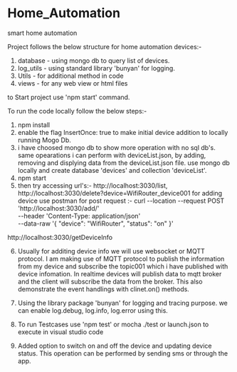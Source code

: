 # Home_Automation
smart home automation

Project follows the below structure for home automation devices:- 
1) database  - using mongo db to query list of devices.
2) log_utils - using standard library 'bunyan' for logging.
3) Utils - for additional method in code
4) views - for any web view or html files


to Start project use 'npm start' command.

To run the code locally follow the below steps:-
1) npm install
2) enable the flag InsertOnce: true to make initial device addition to locally running Mogo Db.
3) i have choosed mongo db to show more operation with no sql db's. same opearations i can perform with deviceList.json, by adding, removing and displying data from the deviceList.json file. use mongo db locally and create database 'devices' and collection 'deviceList'.
4) npm start
5) then try accessing url's:- http://localhost:3030/list, http://localhost:3030/delete?device=WifiRouter_device001
    for adding device use postman for post request :- 
    curl --location --request POST 'http://localhost:3030/add/' \
  --header 'Content-Type: application/json' \
  --data-raw '{
    "device": "WifiRouter",
    "status": "on"
  }'

  http://localhost:3030/getDeviceInfo

6) Usually for additing device info we will use websocket or MQTT protocol. I am making use of MQTT protocol to publish the information from my device and subscribe the topic001 which i have published with device infomation. In realtime devices will publish data to mqtt broker and the client will subscribe the data from the broker.
This also demonstrate the event handlings  with clinet.on() methods.


7) Using the library package 'bunyan' for logging and tracing purpose. we can enable log.debug, log.info, log.error using this.

8) To run Testcases use 'npm test' or mocha ./test or launch.json to execute in visual studio code

9) Added option to switch on and off the device and updating device status. This operation can be performed by sending sms or through the app.

